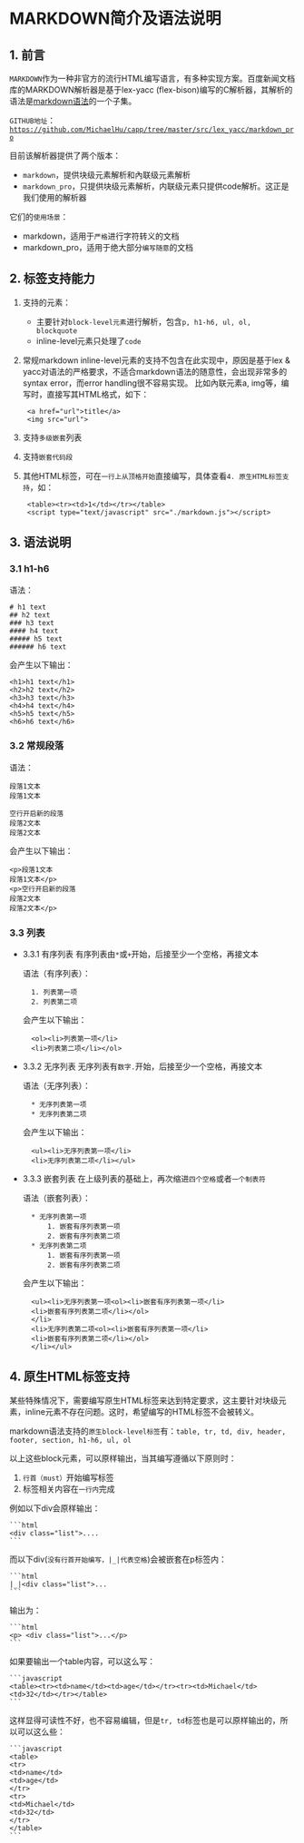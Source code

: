 # MARKDOWN简介及语法说明

## 1. 前言

`MARKDOWN`作为一种非官方的流行HTML编写语言，有多种实现方案。百度新闻文档库的MARKDOWN解析器是基于lex-yacc (flex-bison)编写的C解析器，其解析的语法是<a href="http://daringfireball.net/projects/markdown/" target="_blank">markdown语法</a>的一个子集。

`GITHUB地址`：<a href="https://github.com/MichaelHu/capp/tree/master/src/lex_yacc/markdown_pro">`https://github.com/MichaelHu/capp/tree/master/src/lex_yacc/markdown_pro`</a>

目前该解析器提供了两个版本：
* `markdown`，提供块级元素解析和內联级元素解析
* `markdown_pro`，只提供块级元素解析，内联级元素只提供code解析。这正是我们使用的解析器

它们的`使用场景`：
* markdown，适用于`严格`进行字符转义的文档
* markdown_pro，适用于绝大部分`编写随意`的文档


## 2. 标签支持能力

1. 支持的元素：
    * 主要针对`block-level元素`进行解析，包含`p, h1-h6, ul, ol, blockquote` 
    * inline-level元素只处理了`code` 

2. 常规markdown inline-level元素的支持不包含在此实现中，原因是基于lex & yacc对语法的严格要求，不适合markdown语法的随意性，会出现非常多的syntax error，而error handling很不容易实现。
    比如內联元素a, img等，编写时，直接写其HTML格式，如下：

        <a href="url">title</a>
        <img src="url">

3. 支持`多级嵌套`列表

4. 支持`嵌套代码段`

6. 其他HTML标签，可在`一行上从顶格开始`直接编写，具体查看`4. 原生HTML标签支持`，如：

        <table><tr><td>1</td></tr></table>
        <script type="text/javascript" src="./markdown.js"></script>

## 3. 语法说明 

### 3.1 h1-h6

语法：

    # h1 text 
    ## h2 text
    ### h3 text
    #### h4 text
    ##### h5 text
    ###### h6 text

会产生以下输出：

    <h1>h1 text</h1>
    <h2>h2 text</h2>
    <h3>h3 text</h3>
    <h4>h4 text</h4>
    <h5>h5 text</h5>
    <h6>h6 text</h6>

### 3.2 常规段落

语法：

    段落1文本
    段落1文本

    空行开启新的段落
    段落2文本
    段落2文本

会产生以下输出：

    <p>段落1文本
    段落1文本</p>
    <p>空行开启新的段落
    段落2文本
    段落2文本</p>

### 3.3 列表

* 3.3.1 有序列表
    有序列表由`*`或`+`开始，后接至少一个空格，再接文本 

    语法（有序列表）：

        1. 列表第一项
        2. 列表第二项

    会产生以下输出：

        <ol><li>列表第一项</li>
        <li>列表第二项</li></ol>

* 3.3.2 无序列表
    无序列表有`数字.`开始，后接至少一个空格，再接文本

    语法（无序列表）：

        * 无序列表第一项
        * 无序列表第二项

    会产生以下输出：

        <ul><li>无序列表第一项</li>
        <li>无序列表第二项</li></ul>

* 3.3.3 嵌套列表
    在上级列表的基础上，再次缩进`四个空格`或者`一个制表符` 

    语法（嵌套列表）：

        * 无序列表第一项
            1. 嵌套有序列表第一项
            2. 嵌套有序列表第二项
        * 无序列表第二项
            1. 嵌套有序列表第一项
            2. 嵌套有序列表第二项

    会产生以下输出：

        <ul><li>无序列表第一项<ol><li>嵌套有序列表第一项</li>
        <li>嵌套有序列表第二项</li></ol>
        </li>
        <li>无序列表第二项<ol><li>嵌套有序列表第一项</li>
        <li>嵌套有序列表第二项</li></ol>
        </li></ul> 

## 4. 原生HTML标签支持 
某些特殊情况下，需要编写原生HTML标签来达到特定要求，这主要针对块级元素，inline元素不存在问题。这时，希望编写的HTML标签不会被转义。

markdown语法支持的`原生block-level标签`有：`table, tr, td, div, header, footer, section, h1-h6, ul, ol`

以上这些block元素，可以原样输出，当其编写遵循以下原则时：
1. `行首（must）`开始编写标签
2. 标签相关内容在`一行内`完成

例如以下div会原样输出：

    ```html
    <div class="list">....
    ```

而以下div(`没有行首开始编写，|_|代表空格`)会被嵌套在p标签内：

    ```html
    |_|<div class="list">...
    ```

输出为：

    ```html
    <p> <div class="list">...</p>
    ```

如果要输出一个table内容，可以这么写：

    ```javascript
    <table><tr><td>name</td><td>age</td></tr><tr><td>Michael</td><td>32</td></tr></table>
    ```

这样显得可读性不好，也不容易编辑，但是`tr, td`标签也是可以原样输出的，所以可以这么些：

    ```javascript
    <table>
    <tr>
    <td>name</td>
    <td>age</td>
    </tr>
    <tr>
    <td>Michael</td>
    <td>32</td>
    </tr>
    </table>
    ```
